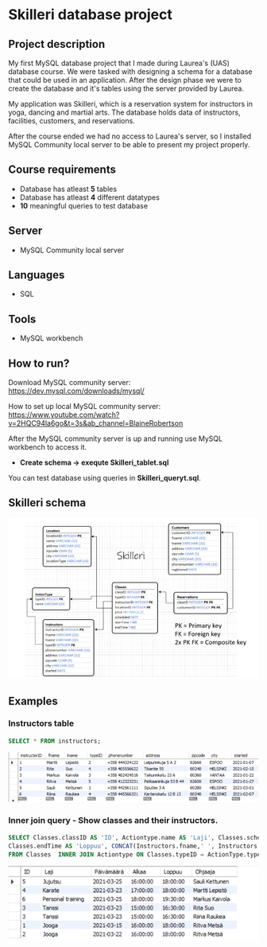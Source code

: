 # Skilleri database project

## Project description

My first MySQL database project that I made during Laurea's (UAS) database course.
We were tasked with designing a schema for a database that could be used in an application.
After the design phase we were to create the database and it's tables using the server provided by Laurea.

My application was Skilleri, which is a reservation system for instructors in yoga, dancing and martial arts.
The database holds data of instructors, facilities, customers, and reservations.

After the course ended we had no access to Laurea's server, so
I installed MySQL Community local server to be able to present my project properly.

## Course requirements

- Database has atleast **5** tables
- Database has atleast **4** different datatypes
- **10** meaningful queries to test database

## Server

- MySQL Community local server


## Languages

- SQL

## Tools

- MySQL workbench

## How to run?

Download MySQL community server: https://dev.mysql.com/downloads/mysql/

How to set up local MySQL community server: 
https://www.youtube.com/watch?v=2HQC94la6go&t=3s&ab_channel=BlaineRobertson

After the MySQL community server is up and running use MySQL workbench to access it.

- **Create schema -> exequte Skilleri_tablet.sql**

You can test database using queries in **Skilleri_queryt.sql**.

## Skilleri schema
![schema](images/schema.png "schema")

## Examples

### Instructors table

```sql
SELECT * FROM instructors;
```

![instructors](images/instructors.png "instructors")

### Inner join query - Show classes and their instructors.

```sql
SELECT Classes.classID AS 'ID', Actiontype.name AS 'Laji', Classes.scheduled AS 'Päivämäärä', Classes.startTime AS 'Alkaa',
Classes.endTime AS 'Loppuu', CONCAT(Instructors.fname,' ', Instructors.lname) AS 'Ohjaaja'
FROM Classes  INNER JOIN Actiontype ON Classes.typeID = ActionType.typeID INNER JOIN Instructors ON ActionType.typeID = Instructors.typeID;
```

![innerjoin](images/innerjoin.png "innerjoin")
